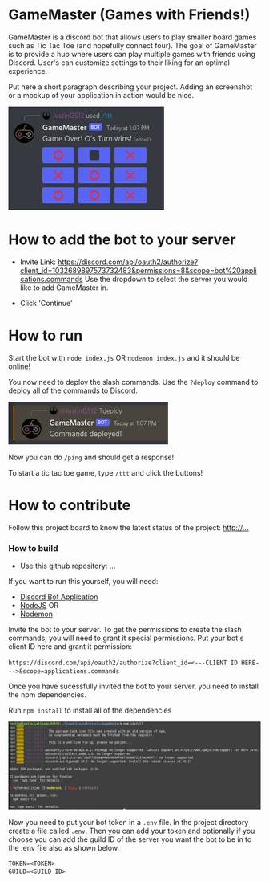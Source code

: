 # GameMaster (Games with Friends!)
GameMaster is a discord bot that allows users to play smaller board games such as Tic Tac Toe (and hopefully connect four). The goal of GameMaster is to provide a hub where users can play multiple games with friends using Discord. User's can customize settings to their liking for an optimal experience.

Put here a short paragraph describing your project. 
Adding an screenshot or a mockup of your application in action would be nice.  


![](images/ttt.png)

# How to add the bot to your server

- Invite Link: https://discord.com/api/oauth2/authorize?client_id=1032689897573732483&permissions=8&scope=bot%20applications.commands
Use the dropdown to select the server you would like to add GameMaster in.

- Click 'Continue'

# How to run

Start the bot with `node index.js` OR `nodemon index.js` and it should be online!

You now need to deploy the slash commands. Use the `?deploy` command to deploy all of the commands to Discord.

![](images/deploy.png)

Now you can do `/ping` and should get a response!

To start a tic tac toe game, type `/ttt` and click the buttons! 

# How to contribute
Follow this project board to know the latest status of the project: [http://...]([http://...])  

### How to build

- Use this github repository: ... 

If you want to run this yourself, you will need:

-   [Discord Bot Application](https://discord.com/developers)
-   [NodeJS](https://nodejs.org) OR
-   [Nodemon](https://www.npmjs.com/package/nodemon) 

Invite the bot to your server. To get the permissions to create the slash commands, you will need to grant it special permissions. Put your bot's client ID here and grant it permission:

`https://discord.com/api/oauth2/authorize?client_id=<---CLIENT ID HERE--->&scope=applications.commands`

Once you have sucessfully invited the bot to your server, you need to install the npm dependencies.

Run `npm install` to install all of the dependencies

![](images/npminstall.png)

Now you need to put your bot token in a `.env` file. In the project directory create a file called `.env`. Then you can add your token and optionally if you choose you can add the  guild ID of the server you want the bot to be in to the .env file also as shown below.

```
TOKEN=<TOKEN>
GUILD=<GUILD ID>
```

